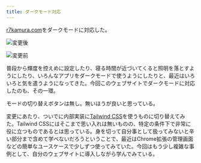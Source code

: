 ```yaml
---
title: ダークモード対応
---
```

[r7kamura.com](https://r7kamura.com/)をダークモードに対応した。

![](https://lh4.googleusercontent.com/mdt9QTfutKBaTihtu9U9krZ4daX81msXrlwXK33KCsCzz59Q29PEmQC1UslNa6-oc7wpQejBetdhaA4rTv00DR-3811TALfuEN5G1nOYc5B4MsJ8W3mbZSMuySG5ZvYgccuRLVYClvhn1X1Aiks8gpBtxtCFkBzcGPdgixj2g4E4wn0DA6NUi6Qw "変更後")

![](https://lh5.googleusercontent.com/bFNHyOgidUzcIpJ50IotHVG8IFjN2t3ZLvqR-BLhACWhiJ_ZG2SdwVwRYsGEw88oNCBaCVs55Z4EdcnkWE75w5x-QMowqKuUZBav4F9ctNcFDo8Z4iGltlB1p-2KgqXTDmkXk0R83e0XIZg8UTHjoK_Oc8kb-b2jROvvZP8itmLFp-XsxTiAVZ22 "変更前")

普段から輝度を控えめに設定したり、寝る時間が近づいてくると照明を落とすようにしたり、いろんなアプリをダークモードで使うようにしたりと、最近はいろいろと気を遣うようになってきた。今回このウェブサイトでダークモードに対応したのも、その一環。

モードの切り替えボタンは無し。無いほうが良いと思っている。

変更にあたり、ついでに内部実装に[Tailwind CSS](https://tailwindcss.com/)を使うものに切り替えてみた。Tailwind CSSにはそこまで思い入れは無いものの、特定の条件下で非常に役に立つものであるとは思っている。身を切って自分事として扱ってみないと辛い部分まで含めて学べないだろうということで、最近はChrome拡張の管理画面などの簡単なユースケースで少しずつ使ってみていた。今回はもう少し複雑な事例として、自分のウェブサイトに導入しながら学んでみている。
